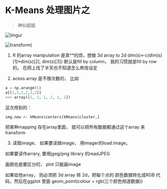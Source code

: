 # K-Means 处理图片之
> 神仙姐姐

![Imgur](https://i.imgur.com/KFtvWp9.jpg)


![transform](https://i.imgur.com/z1kncpr.jpg))


1. R 的array manipulation 是真**的烦，想做 3d array to 2d
dim(s)<-c(dim(s)[1]*dim(s)[2], dim(s)[3]) 
默认是fill by column， 我的习惯就是fill by row的。 在网上找了半天也不知道怎么修改设定


2. acess array 是不限次数的， 比如

```python
a = np.arange(5)
a[[1,2,1,2,1,2]]
>>> array([1, 2, 1, 2, 1, 2])
```

这次用到的：
```R
img.new <- kMeans$centers[kMeans$cluster,]
```

把某种mapping 存在array里面， 就可以把所有数据都通过这个array 来transform



3. 读取image， 如果要读做image， 用imager的load.image。

如果要读作arrary, 要用jgeg/png library 的readJPEG

画图也是要区分的， plot 只能画image

如果给他array， 则必须把 3d array 转 2d，把每个点的 颜色数据转化成RGB 代码，然后在ggplot 里面 geom_point(colour = rgb(三个颜色频道数据))
